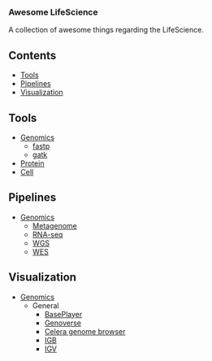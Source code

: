 ### **Awesome LifeScience**

A collection of awesome things regarding the LifeScience.

## Contents
- [Tools](#tools)
- [Pipelines](#pipelines)
- [Visualization](#visualization)

## Tools
- [Genomics](#genomics)
    - [fastp](#fastp)
    - [gatk](#gatk)
- [Protein](#protein)
- [Cell](#cell)

## Pipelines
- [Genomics](#genomics)
    - [Metagenome](#metagenome)
    - [RNA-seq](#rna-seq)
    - [WGS](#wgs)
    - [WES](#wes)

## Visualization
- [Genomics](#genomics)
    - General
        - [BasePlayer](https://baseplayer.fi/)
        - [Genoverse](https://github.com/wtsi-web/Genoverse)
        - [Celera genome browser](https://www.csee.umbc.edu/~turner/presentations/bvw2002/sld009.htm)
        - [IGB](https://bioviz.org/)
        - [IGV](https://igv.org/)
